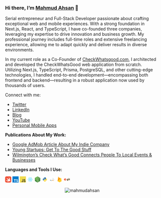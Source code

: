 ### Hi there, I’m [Mahmud Ahsan](https://mahmudahsan.com) 👋

Serial entrepreneur and Full-Stack Developer passionate about crafting exceptional web and mobile experiences. With a strong foundation in Next.js, React, and TypeScript, I have co-founded three companies, leveraging my expertise to drive innovation and business growth. My professional journey includes full-time roles and extensive freelancing experience, allowing me to adapt quickly and deliver results in diverse environments.

In my current role as a Co-Founder of <a href="https://CheckWhatsgood.com" target="_blank">CheckWhatsgood.com</a>, I architected and developed the CheckWhatsGood web application from scratch. Utilizing Next.js, TypeScript, Prisma, PostgreSQL, and other cutting-edge technologies, I handled end-to-end development—encompassing both frontend and backend—resulting in a robust application now used by thousands of users.

Connect with me:
- <a href="https://twitter.com/mahmudahsan">Twitter</a>
- <a href="https://www.linkedin.com/in/mahmudahsan/">LinkedIn</a>
- <a href="https://thinkdiff.net">Blog</a>
- <a href="https://www.youtube.com/c/mahmudahsanthinkdiff">YouTube</a>
- <a href="https://ithinkdiff.net">Personal Mobile Apps</a>

**Publications About My Work:**
- <a href="https://admob.google.com/home/resources/independent-app-developer-doubles-revenue-with-admob-mediation/">Google AdMob Article About My Indie Company</a>
- <a href="https://www.wilmingtonbiz.com/wilmingtonbiz_magazine/2024/09/25/young_startups_get_to_the_good_stuff/25934">Young Startups: Get To The Good Stuff</a>
- <a href="https://grepbeat.com/2024/10/30/wilmingtons-check-whats-good-connects-people-to-local-events-businesses/">Wilmington’s Check What’s Good Connects People To Local Events & Businesses</a>

**Languages and Tools I Use:**  

<code><img height="20" src="https://raw.githubusercontent.com/github/explore/80688e429a7d4ef2fca1e82350fe8e3517d3494d/topics/swift/swift.png"></code>
<code><img height="20" src="https://raw.githubusercontent.com/github/explore/80688e429a7d4ef2fca1e82350fe8e3517d3494d/topics/typescript/typescript.png"></code>
<code><img height="20" src="https://raw.githubusercontent.com/github/explore/80688e429a7d4ef2fca1e82350fe8e3517d3494d/topics/javascript/javascript.png"></code>
<code><img height="20" src="https://raw.githubusercontent.com/github/explore/80688e429a7d4ef2fca1e82350fe8e3517d3494d/topics/react/react.png"></code>
<code><img height="20" src="https://raw.githubusercontent.com/github/explore/80688e429a7d4ef2fca1e82350fe8e3517d3494d/topics/nodejs/nodejs.png"></code>
<code><img height="20" src="https://raw.githubusercontent.com/github/explore/80688e429a7d4ef2fca1e82350fe8e3517d3494d/topics/python/python.png"></code>
<code><img height="20" src="https://raw.githubusercontent.com/github/explore/80688e429a7d4ef2fca1e82350fe8e3517d3494d/topics/mysql/mysql.png"></code>
<code><img height="20" src="https://raw.githubusercontent.com/github/explore/80688e429a7d4ef2fca1e82350fe8e3517d3494d/topics/firebase/firebase.png"></code>
<code><img height="20" src="https://raw.githubusercontent.com/github/explore/80688e429a7d4ef2fca1e82350fe8e3517d3494d/topics/git/git.png"></code>

<p align="center"> <img src="https://github-readme-stats.vercel.app/api?username=mahmudahsan&show_icons=true&theme=gotham" alt="mahmudahsan" />




